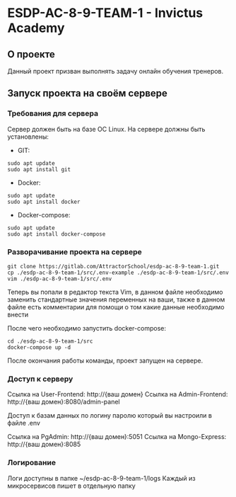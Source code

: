 # ESDP-AC-8-9-TEAM-1 - Invictus Academy

## О проекте

Данный проект призван выполнять задачу онлайн обучения тренеров.

## Запуск проекта на своём сервере

### Требования для сервера

Сервер должен быть на базе ОС Linux.
На сервере должны быть установлены:

 - GIT:
```
sudo apt update
sudo apt install git
```

 - Docker:
```
sudo apt update
sudo apt install docker
```

 - Docker-compose:
```
sudo apt update
sudo apt install docker-compose
```

### Разворачивание проекта на сервере

```
git clone https://gitlab.com/AttractorSchool/esdp-ac-8-9-team-1.git
cp ./esdp-ac-8-9-team-1/src/.env-example ./esdp-ac-8-9-team-1/src/.env
vim ./esdp-ac-8-9-team-1/src/.env
```

Теперь вы попали в редактор текста Vim, в данном файле необходимо заменить стандартные значения переменных
на ваши, также в данном файле есть комментарии для помощи о том какие данные необходимо внести

После чего необходимо запустить docker-compose:

```
cd ./esdp-ac-8-9-team-1/src
docker-compose up -d
```

После окончания работы команды, проект запущен на сервере.

### Доступ к серверу

Ссылка на User-Frontend: http://{ваш домен}
Ссылка на Admin-Frontend: http://{ваш домен}:8080/admin-panel

Доступ к базам данных по логину паролю который вы настроили в файле .env

Ссылка на PgAdmin: http://{ваш домен}:5051
Ссылка на Mongo-Express: http://{ваш домен}:8085

### Логирование

Логи доступны в папке ~/esdp-ac-8-9-team-1/logs
Каждый из микросервисов пишет в отдельную папку